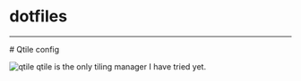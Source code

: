 # dotfiles
<hr>
# Qtile config

![qtile](https://i.imgur.com/kL8hRYP.png)
qtile is the only tiling manager I have tried yet.
